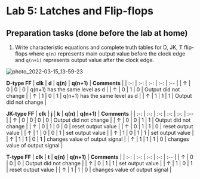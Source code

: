 # Lab 5: Latches and Flip-flops

<!--
![Logo](../../logolink_eng.jpg)
<p align="center">
  The Study of Modern and Developing Engineering BUT<br>
  CZ.02.2.69/0.0/0.0/18_056/0013325
</p>
-->


## Preparation tasks (done before the lab at home)

1. Write characteristic equations and complete truth tables for D, JK, T flip-flops where `q(n)` represents main output value before the clock edge and `q(n+1)` represents output value after the clock edge.

![photo_2022-03-15_13-59-23](https://user-images.githubusercontent.com/99277478/158383041-72539728-fb68-43c4-9016-e77e2aa3c348.jpg)


   **D-type FF**
   | **clk** | **d** | **q(n)** | **q(n+1)** | **Comments** |
   | :-: | :-: | :-: | :-: | :-- |
   | ↑ | 0 | 0 | 0 | q(n+1) has the same level as d |
   | ↑ | 0 | 1 | 0 | Output did not change |
   | ↑ | 1 | 0 | 1 | q(n+1) has the same level as d |
   | ↑ | 1 | 1 | 1 | Output did not change |

   **JK-type FF**
   | **clk** | **j** | **k** | **q(n)** | **q(n+1)** | **Comments** |
   | :-: | :-: | :-: | :-: | :-: | :-- |
   | ↑ | 0 | 0 | 0 | 0 | Output did not change |
   | ↑ | 0 | 0 | 1 | 1 | Output did not change |
   | ↑ | 0 | 1 | 0 | 0 | reset output value |
   | ↑ | 0 | 1 | 1 | 0 | reset output value |
   | ↑ | 1 | 0 | 0 | 1 | set output value |
   | ↑ | 1 | 0 | 1 | 1 | set output value |
   | ↑ | 1 | 1 | 0 | 1 | changes value of output signal |
   | ↑ | 1 | 1 | 1 | 0 | changes value of output signal |

   **T-type FF**
   | **clk** | **t** | **q(n)** | **q(n+1)** | **Comments** |
   | :-: | :-: | :-: | :-: | :-- |
   | ↑ | 0 | 0 | 0 | Output did not change |
   | ↑ | 0 | 1 | 1 | set output value |
   | ↑ | 1 | 0 | 1 | reset output value |
   | ↑ | 1 | 1 | 0 | changes value of output signal |

<a name="part1"></a>
